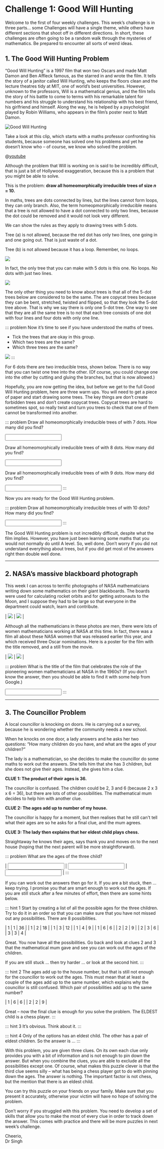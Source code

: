 # Challenge 1: Good Will Hunting

Welcome to the first of four weekly challenges. This week’s challenge is in
three parts… some Challenges will have a single theme, while others have
different sections that shoot off in different directions. In short, these
challenges are often going to be a random walk through the mysteries of
mathematics. Be prepared to encounter all sorts of weird ideas.


## 1. The Good Will Hunting Problem

“Good Will Hunting” is a 1997 film that won two Oscars and made Matt Damon and
Ben Affleck famous, as the starred in and wrote the film. It tells the story of
a janitor called Will Hunting, who keeps the floors clean and the lecture
theatres tidy at MIT, one of world’s best universities. However, unknown to the
professors, Will is a mathematical genius, and the film tells the story of his
battle to come to terms with his remarkable talent for numbers and his struggle
to understand his relationship with his best friend, his girlfriend and himself.
Along the way, he is helped by a psychologist played by Robin Williams, who
appears in the film’s poster next to Matt Damon.

![Good Will Hunting](/images/good-will-hunting.jpg)

Take a look at this clip, which starts with a maths professor confronting his
students, because someone has solved one his problems and yet he doesn’t know
who – of course, we know who solved the problem.

@[youtube](https://www.youtube.com/watch?v=Ta3sClUQmfM)

Although the problem that Will is working on is said to be incredibly difficult,
that is just a bit of Hollywood exaggeration, because this is a problem that
you might be able to solve.

This is the problem: __draw all homeomorphically irreducible trees of size
_n_ = 10.__

In maths, trees are dots connected by lines, but the lines cannot form loops,
they can only branch. Also, the term homeopmorphically irreducible means that a
tree is not allowed to have a dot connected to only two lines, because the dot
could be removed and it would not look very different. 

We can show the rules as they apply to drawing trees with 5 dots.

Tree (a) is not allowed, because the red dot has only two lines, one going in
and one going out. That is just waste of a dot. 

Tree (b) is not allowed because it has a loop. Remember, no loops. 

![](/images/graph-1.png)

In fact, the only tree that you can make with 5 dots is this one. No loops. No
dots with just two lines.

![](/images/graph-2.png)

The only other thing you need to know about trees is that all of the 5-dot
trees below are considered to be the same. The are copycat trees because they
can be bent, stretched, twisted and flipped, so that they look the 5-dot tree
above. That is why we say there is only one 5-dot tree. One way to see that
they are all the same tree is to not that each tree consists of one dot with
four lines and four dots with only one line.

::: problem
Now it’s time to see if you have understood the maths of trees.

* Tick the trees that are okay in this group.
* Which two trees are the same?
* Which three trees are the same?

![](/images/graph-3.png)
:::

For 6 dots there are two irreducible tress, shown below. There is no way that
you can twist one tree into the other. (Of course, you could change one into
the other by cutting and gluing the branches, but that is now allowed.)

Hopefully, you are now getting the idea, but before we get to the full Good
Will Hunting problem, here are three warm ups. You will need to get a piece of
paper and start drawing some trees. The key things are don’t create forbidden
trees and don’t create copycat trees. Copycat trees are hard to sometimes spot,
so really twist and turn you trees to check that one of them cannot be
transformed into another.  

::: problem
Draw all homeomorphically irreducible trees of with 7 dots. How many did you
find?

<input type="number" data-id="s1-q4"/>
  
Draw all homeomorphically irreducible trees of with 8 dots. How many did you
find?

<input type="number" data-id="s1-q5"/>

Draw all homeomorphically irreducible trees of with 9 dots. How many did you
  find?
  
<input type="number" data-id="s1-q6"/>
:::

Now you are ready for the Good Will Hunting problem.

::: problem
Draw all homeomorphically irreducible trees of with 10 dots? How many did you
find?

<input type="number" data-id="s1-q7"/>
:::

The Good Will Hunting problem is not incredibly difficult, despite what the
film implies. However, you have just been learning some maths that you would
not normally do until A level. So, well done. Don’t worry if you did not
understand everything about trees, but if you did get most of the answers right
then double well done.

---

## 2. NASA’s massive blackboard photograph 

This week I can across to terrific photographs of NASA mathematicians writing
down some mathematics on their giant blackboards. The boards were used for
calculating rocket orbits and for getting astronauts to the Moon, and I suppose
they had to be large so that everyone in the department could watch, learn and
contribute.

| ![](/images/nasa-1.jpg) | ![](/images/nasa-2.jpg) |

Although all the mathematicians in these photos are men, there were lots of
women mathematicians working at NASA at this time. In fact, there was a film
all about these NASA women that was released earlier this year, and which
received three Oscar nominations. Here is a poster for the film with the title
removed, and a still from the movie.

| ![](/images/nasa-3.jpg) | ![](/images/nasa-4.jpg) |

::: problem
What is the title of the film that celebrates the role of the pioneering women
mathematicians at NASA in the 1960s? (If you don’t know the answer, then you
should be able to find it with some help from Google.)

<input type="text" data-id="s2-q1"/>
:::

---

## 3. The Councillor Problem

A local councillor is knocking on doors. He is carrying out a survey, because
he is wondering whether the community needs a new school.

When he knocks on one door, a lady answers and he asks her two questions: “How
many children do you have, and what are the ages of your children?” 

The lady is a mathematician, so she decides to make the councillor do some
maths to work out the answers. She tells him that she has 3 children, but she
does not give their ages. Instead, she gives him a clue.

__CLUE 1: The product of their ages is 36.__

The councillor is confused. The children could be 2, 3 and 6 (because 2 x 3 x 6
= 36), but there are lots of other possibilities. The mathematical mum decides
to help him with another clue.

__CLUE 2: The ages add up to number of my house.__

The councillor is happy for a moment, but then realises that he still can't tell
what their ages are so he asks for a final clue, and the mum agrees.

__CLUE 3: The lady then explains that her eldest child plays chess.__

Straightaway he knows their ages, says thank you and moves on to the next house
(hoping that the next parent will be more straightforward).

::: problem
What are the ages of the three child?

| <input type="number" data-id="s3-q1"/> | <input type="number" data-id="s3-q2"/> | <input type="number" data-id="s3-q3"/> |
:::

If you can work out the answers then go for it. If you are a bit stuck, then …
keep trying. I promise you that are smart enough to work out the ages. If you
are still stuck after a few minutes of effort, then there are some hints below.

::: hint 1
Start by creating a list of all the possible ages for the three children. Try
to do it in an order so that you can make sure that you have not missed out any
possibilities. There are 8 possibilities.

| 1 | 1 | 36 |
| 1 | 2 | 18 |
| 1 | 3 | 12 |
| 1 | 4 | 9 |
| 1 | 6 | 6 |
| 2 | 2 | 9 |
| 2 | 3 | 6 |
| 3 | 3 | 4 |

Great. You now have all the possibilities. Go back and look at clues 2 and 3
that the mathematical mum gave and see you can work out the ages of the
children.

If you are still stuck … then try harder … or look at the second hint.
:::

::: hint 2
The ages add up to the house number, but that is still not enough for the
councillor to work out the ages. This must mean that at least a couple of the
ages add up to the same number, which explains why the councillor is still
confused. Which pair of possibilities add up to the same number?

| 1 | 6 | 6 |
| 2 | 2 | 9 |

Great – now the final clue is enough for you solve the problem. The ELDEST
child is a chess player.
:::

::: hint 3
It’s obvious. Think about it.
:::

::: hint 4
Only of the options has an eldest child. The other has a pair of eldest
children. So the answer is …
:::

With this problem, you are given three clues. On its own each clue only provides
you with a bit of information and is not enough to pin down the answer. But when
you combine the clues, you are able to exclude all the possibilities except one.
Of course, what makes this puzzle clever is that the third clue seems silly –
what has being a chess player got to do with pinning down the ages. The answer
is nothing. The important factor is not chess, but the mention that there is an
eldest child.

You can try this puzzle on your friends on your family. Make sure that you
present it accurately, otherwise your victim will have no hope of solving the
problem.

Don’t worry if you struggled with this problem. You need to develop a set of
skills that allow you to make the most of every clue in order to track down the
answer. This comes with practice and there will be more puzzles in next week’s
challenge.

Cheerio,  
Dr Singh
